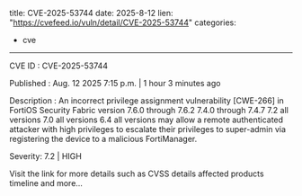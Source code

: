  
title: CVE-2025-53744
date: 2025-8-12
lien: "https://cvefeed.io/vuln/detail/CVE-2025-53744"
categories:
  - cve
---

CVE ID : CVE-2025-53744

Published :  Aug. 12
2025
7:15 p.m. | 1 hour
3 minutes ago

Description : An incorrect privilege assignment vulnerability [CWE-266] in FortiOS Security Fabric version 7.6.0 through 7.6.2
7.4.0 through 7.4.7
7.2 all versions
7.0 all versions
6.4 all versions
may allow a remote authenticated attacker with high privileges to escalate their privileges to super-admin via registering the device to a malicious FortiManager.

Severity: 7.2 | HIGH

Visit the link for more details
such as CVSS details
affected products
timeline
and more...
